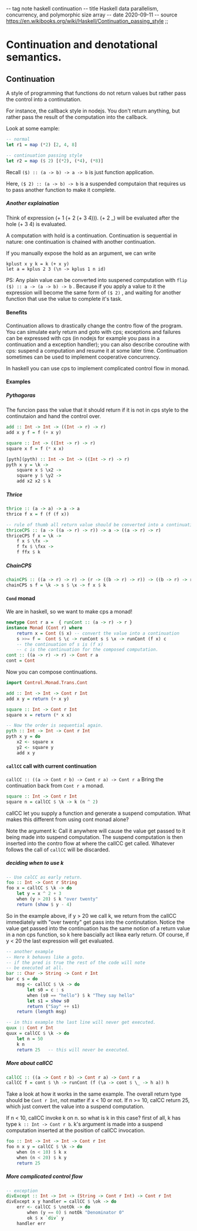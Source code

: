 -- tag note haskell continuation
-- title Haskell data parallelism, concurrency, and polymorphic size array
-- date 2020-09-11
-- source https://en.wikibooks.org/wiki/Haskell/Continuation_passing_style
;;
# Continuation and denotational semantics.

## Continuation
A style of programming that functions do not return values but rather pass the control into a continutation.

For instance, the callback style in nodejs. You don't return anything, but rather pass the result of the computation into the callback.

Look at some eample:
```haskell
-- normal
let r1 = map (*2) [2, 4, 8]

-- continuation passing style
let r2 = map ($ 2) [(*2), (*4), (*8)]
```
Recall `($) :: (a -> b) -> a -> b` is just function application.

Here, `($ 2) :: (a -> b) -> b` is a suspended computaion that requires us to pass another function to make it complete.

##### Another explaination
Think of expression (+ 1 (+ 2 (+ 3 4))). (+ 2 _) will be evaluated after the hole (+ 3 4) is evaluated.

A computation with hold is a continuation. Continuation is sequential in nature: one continuation is chained with another continuation.

If you manually expose the hold as an argument, we can write
```
kplust x y k = k (+ x y)
let a = kplus 2 3 (\n -> kplus 1 n id)
```

PS: Any plain value can be converted into suspened computation with `flip ($) :: a -> (a -> b) -> b` . Because if you apply a value to it the expression will become the same form of `($ 2)` , and waiting for another function that use the value to complete it's task.

#### Benefits
Continuation allows to drastically change the contro flow of the program. You can simulate early return and goto with cps; exceptions and failures can be expressed with cps (in nodejs for example you pass in a continuation and a exception handler); you can also describe coroutine with cps: suspend a computation and resume it at some later time. Continuation sometimes can be used to implement cooperative concurrency.

In haskell you can use cps to implement complicated control flow in monad.

#### Examples

##### Pythagoras
The funcion pass the value that it should return if it is not in cps style to the continutaion and hand the control over.
```haskell
add :: Int -> Int -> ((Int -> r) -> r)
add x y f = f (+ x y)

square :: Int -> ((Int -> r) -> r)
square x f = f (* x x)

[pyth](pyth) :: Int -> Int -> ((Int -> r) -> r)
pyth x y = \k ->
    square x $ \x2 ->
    square y $ \y2 ->
    add x2 x2 $ k
```

##### Thrice
```haskell
thrice :: (a -> a) -> a -> a
thrice f x = f (f (f x))

-- rule of thumb all return value should be converted into a continuation.
thriceCPS :: (a -> ((a -> r) -> r)) -> a -> ((a -> r) -> r)
thriceCPS f x = \k ->
    f x $ \fx ->
    f fx $ \fxx ->
    f ffx $ k
```

##### ChainCPS
```haskell
chainCPS :: ((a -> r) -> r) -> (r -> ((b -> r) -> r)) -> ((b -> r) -> r)
chainCPS s f = \k -> s $ \x -> f x $ k
```

#### `Cond` monad
We are in haskell, so we want to make cps a monad!

```haskell
newtype Cont r a =  { runCont :: (a -> r) -> r }
instance Monad (Cont r) where
    return x = Cont ($ x) -- convert the value into a continuation
    s >>= f =  Cont $ \c -> runCont s $ \x -> runCont (f x) c
    -- the continuation of s is (f x)
    -- c is the continuation for the composed computation.
cont :: ((a -> r) -> r) -> Cont r a
cont = Cont
```

Now you can compose continuations.
```haskell
import Control.Monad.Trans.Cont

add :: Int -> Int -> Cont r Int
add x y = return (+ x y)

square :: Int -> Cont r Int
square x = return (* x x)

-- Now the order is sequential again.
pyth :: Int -> Int -> Cont r Int
pyth x y = do
    x2 <- square x
    y2 <- square y
    add x y
```

#### `callCC` call with current continuation
`callCC :: ((a -> Cont r b) -> Cont r a) -> Cont r a` Bring the continuation back from `Cont r a` monad.

```haskell
square :: Int -> Cont r Int
square n = callCC $ \k -> k (n ^ 2)
```
callCC let you supply a function and generate a suspend computation. What makes this different from using cont monad alone?

Note the argument k: Call it anywhere will cause the value get passed to it being made into suspend computation. The suspend computation is then inserted into the contro flow at where the callCC get called. Whatever follows the call of `callCC` will be discarded.

##### deciding when to use k
```haskell
-- Use calCC as early return.
foo :: Int -> Cont r String
foo x = callCC $ \k -> do
    let y = x ^ 2 + 3
    when (y > 20) $ k "over twenty"
    return (show $ y - 4)
```

So in the example above, if y > 20 we call k, we return from the callCC immediately with "over twenty" get pass into the continutation. Notice the value get passed into the continuation has the same notion of a return value in a non cps function, so k here bascially act likea early return. Of course, if y < 20 the last expression will get evaluated.

```haskell
-- another example
-- Here k behaves like a goto.
-- if the pred is true the rest of the code will note
-- be executed at all.
bar :: Char -> String -> Cont r Int
bar c s = do
    msg <- callCC $ \k -> do
        let s0 = c : s
        when (s0 == "hello") $ k "They say hello"
        let s1 = show s0
        return ("Say" ++ s1)
    return (length msg)
```

```haskell
-- in this example the last line will never get executed.
quux :: Cont r Int
quux = callCC $ \k -> do
    let n = 50
    k n
    return 25   -- this will never be executed.
```

##### More about callCC
```haskell
callCC :: ((a -> Cont r b) -> Cont r a) -> Cont r a
callCC f = cont $ \h -> runCont (f (\a -> cont $ \_ -> h a)) h
```
Take a look at how it works in the same example.
The overall return type should be `Cont r Int`, not matter if x < 10 or not.
If n >= 10, calCC return 25, which just convert the value into a suspend computation.

If n < 10, callCC invoke k on n. so what is k in this case? first of all, k has type `k :: Int -> Cont r b`. k's argument is made into a suspend computation inserted at the position of callCC invocation.

```haskell
foo :: Int -> Int -> Int -> Cont r Int
foo n x y = callCC $ \k -> do
    when (n < 10) $ k x
    when (n < 20) $ k y
    return 25
```

##### More complicated control flow

```haskell
-- exception
divExcept :: Int -> Int -> (String -> Cont r Int) -> Cont r Int
divExcept x y handler = callCC $ \ok -> do
    err <- callCC $ \notOk -> do
        when (y == 0) $ notOk "Denominator 0"
        ok $ x `div` y
    handler err
```
